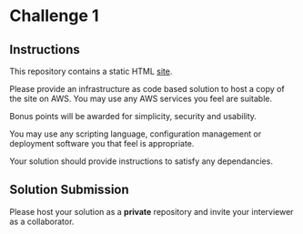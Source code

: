 # Challenge 1

## Instructions
This repository contains a static HTML [site](site).

Please provide an infrastructure as code based solution to host a copy of the site on AWS. You may use any AWS services you feel are suitable.

Bonus points will be awarded for simplicity, security and usability.

You may use any scripting language, configuration management or deployment software you that feel is appropriate.

Your solution should provide instructions to satisfy any dependancies.

## Solution Submission

Please host your solution as a **private** repository and invite your interviewer as a collaborator.